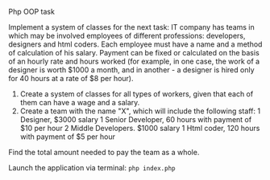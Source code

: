 Php OOP task

Implement a system of classes for the next task: IT company has teams in which may be involved employees of different professions: developers, designers and html coders. Each employee must have a name and a method of calculation of his salary. Payment can be fixed or calculated on the basis of an hourly rate and hours worked (for example, in one case, the work of a designer is worth $1000 a month, and in another - a designer is hired only for 40 hours at a rate of $8 per hour).

1. Create a system of classes for all types of workers, given that each of them can have a wage and a salary.
2. Create a team with the name "X", which will include the following staff:
    1 Designer, $3000 salary
    1 Senior Developer, 60 hours with payment of $10 per hour
    2 Middle Developers. $1000 salary
    1 Html coder, 120 hours with payment of $5 per hour

Find the total amount needed to pay the team as a whole.

Launch the application via terminal:
```php index.php```
